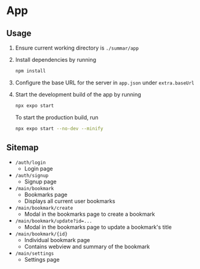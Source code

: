 # App

## Usage

1. Ensure current working directory is `./summar/app`

2. Install dependencies by running

   ```bash
   npm install
   ```

3. Configure the base URL for the server in `app.json` under `extra.baseUrl`

4. Start the development build of the app by running

   ```bash
   npx expo start
   ```

   To start the production build, run

   ```bash
   npx expo start --no-dev --minify
   ```

## Sitemap

- `/auth/login`
  - Login page
- `/auth/signup`
  - Signup page
- `/main/bookmark`
  - Bookmarks page
  - Displays all current user bookmarks
- `/main/bookmark/create`
  - Modal in the bookmarks page to create a bookmark
- `/main/bookmark/update?id=...`
  - Modal in the bookmarks page to update a bookmark's title
- `/main/bookmark/{id}`
  - Individual bookmark page
  - Contains webview and summary of the bookmark
- `/main/settings`
  - Settings page

